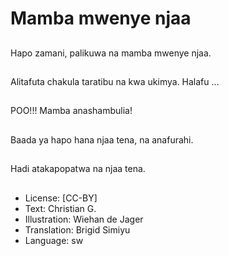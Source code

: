 # Mamba mwenye njaa

##
Hapo zamani, palikuwa na mamba mwenye njaa.

##
Alitafuta chakula taratibu na kwa ukimya. Halafu …

##
POO!!! Mamba anashambulia!

##
Baada ya hapo hana njaa tena, na anafurahi.

##
Hadi atakapopatwa na njaa tena.

##
* License: [CC-BY]
* Text: Christian G.
* Illustration: Wiehan de Jager
* Translation: Brigid Simiyu
* Language: sw
